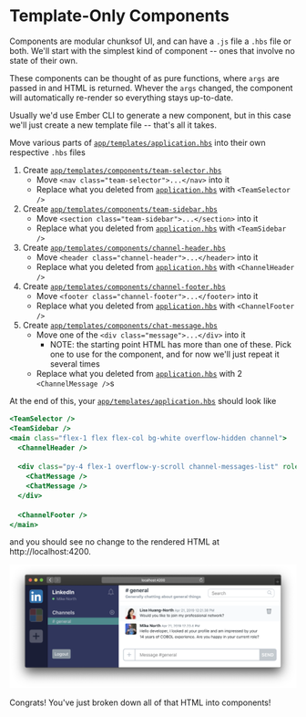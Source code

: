 # Template-Only Components

Components are modular chunksof UI, and can have a `.js` file a `.hbs` file or both. We'll start with the simplest kind of component -- ones that involve no state of their own.

These components can be thought of as pure functions, where `args` are passed in and HTML is returned. Whever the `args` changed, the component will automatically re-render so everything stays up-to-date.

Usually we'd use Ember CLI to generate a new component, but in this case we'll just create a new template file -- that's all it takes.

Move various parts of [`app/templates/application.hbs`](../app/templates/application.hbs) into their own respective `.hbs` files

1. Create [`app/templates/components/team-selector.hbs`](../app/templates/components/team-selector.hbs)
   - Move `<nav class="team-selector">...</nav>` into it
   - Replace what you deleted from [`application.hbs`](../app/templates/application.hbs) with `<TeamSelector />`
1. Create [`app/templates/components/team-sidebar.hbs`](../app/templates/components/team-sidebar.hbs)
   - Move `<section class="team-sidebar">...</section>` into it
   - Replace what you deleted from [`application.hbs`](../app/templates/application.hbs) with `<TeamSidebar />`
1. Create [`app/templates/components/channel-header.hbs`](../app/templates/components/channel-header.hbs)
   - Move `<header class="channel-header">...</header>` into it
   - Replace what you deleted from [`application.hbs`](../app/templates/application.hbs) with `<ChannelHeader />`
1. Create [`app/templates/components/channel-footer.hbs`](../app/templates/components/channel-footer.hbs)
   - Move `<footer class="channel-footer">...</footer>` into it
   - Replace what you deleted from [`application.hbs`](../app/templates/application.hbs) with `<ChannelFooter />`
1. Create [`app/templates/components/chat-message.hbs`](../app/templates/components/chat-message.hbs)
   - Move one of the `<div class="message">...</div>` into it
     - NOTE: the starting point HTML has more than one of these. Pick one to use for the component, and for now we'll just repeat it several times
   - Replace what you deleted from [`application.hbs`](../app/templates/application.hbs) with 2 `<ChannelMessage />`s

At the end of this, your [`app/templates/application.hbs`](../app/templates/application.hbs) should look like

```hbs
<TeamSelector />
<TeamSidebar />
<main class="flex-1 flex flex-col bg-white overflow-hidden channel">
  <ChannelHeader />

  <div class="py-4 flex-1 overflow-y-scroll channel-messages-list" role="list">
    <ChatMessage />
    <ChatMessage />
  </div>

  <ChannelFooter />
</main>
```

and you should see no change to the rendered HTML at http://localhost:4200.

![done](./img/app.png)

Congrats! You've just broken down all of that HTML into components!
